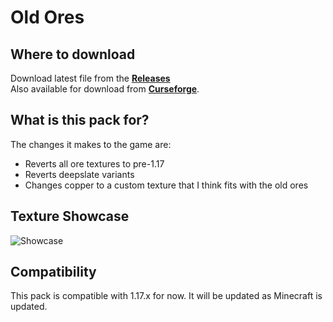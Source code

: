 # Old Ores

## Where to download
Download latest file from the **[Releases](https://github.com/G2-Games/Old-Ores-MC/releases)** \
Also available for download from **[Curseforge](https://www.curseforge.com/minecraft/texture-packs/old-ores-copper/)**.

## What is this pack for?
The changes it makes to the game are:
- Reverts all ore textures to pre-1.17
- Reverts deepslate variants
- Changes copper to a custom texture that I think fits with the old ores

## Texture Showcase
![Showcase](https://g2games.dev/Assets/hosted_files/mc/showcase.png)

## Compatibility
This pack is compatible with 1.17.x for now. It will be updated as Minecraft is updated.
